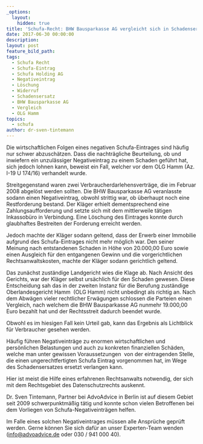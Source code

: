 ```yaml
---
_options:
  layout:
    hidden: true
title: 'Schufa-Recht: BHW Bausparkasse AG vergleicht sich in Schadensersatzprozess nach Negativeintrag'
date: 2017-06-30 00:00:00
description:
layout: post
feature_bild_path:
tags:
  - Schufa Recht
  - Schufa-Eintrag
  - Schufa Holding AG
  - Negativeintrag
  - Löschung
  - Widerruf
  - Schadensersatz
  - BHW Bausparkasse AG
  - Vergleich
  - OLG Hamm
topics:
  - schufa
author: dr-sven-tintemann
---
```



Die wirtschaftlichen Folgen eines negativen Schufa-Eintrages sind h&auml;ufig nur schwer abzusch&auml;tzen. Dass die nachtr&auml;gliche Beurteilung, ob und inwiefern ein unzul&auml;ssiger Negativeintrag zu einem Schaden gef&uuml;hrt hat, sich jedoch lohnen kann, beweist ein Fall, welcher vor dem OLG Hamm (Az. I-19 U 174/16) verhandelt wurde.

Streitgegenstand waren zwei Verbraucherdarlehensvertr&auml;ge, die im Februar 2008 abgel&ouml;st werden sollten. Die BHW Bausparkasse AG veranlasste sodann einen Negativeintrag, obwohl strittig war, ob &uuml;berhaupt noch eine Restforderung bestand. Der Kl&auml;ger erhielt dementsprechend eine Zahlungsaufforderung und setzte sich mit dem mittlerweile t&auml;tigen Inkassob&uuml;ro in Verbindung. Eine L&ouml;schung des Eintrages konnte durch glaubhaftes Bestreiten der Forderung erreicht werden.

Jedoch machte der Kl&auml;ger sodann geltend, dass der Erwerb einer Immobilie aufgrund des Schufa-Eintrages nicht mehr m&ouml;glich war. Den seiner Meinung nach entstandenen Schaden in H&ouml;he von 20.000,00 Euro sowie einen Ausgleich f&uuml;r den entgangenen Gewinn und die vorgerichtlichen Rechtsanwaltskosten, machte der Kl&auml;ger sodann gerichtlich geltend.

Das zun&auml;chst zust&auml;ndige Landgericht wies die Klage ab. Nach Ansicht des Gerichts, war der Kl&auml;ger selbst urs&auml;chlich f&uuml;r den Schaden gewesen. Diese Entscheidung sah das in der zweiten Instanz f&uuml;r die Berufung zust&auml;ndige Oberlandesgericht Hamm&nbsp; (OLG Hamm) nicht unbedingt als richtig an. Nach dem Abw&auml;gen vieler rechtlicher Erw&auml;gungen schlossen die Parteien einen Vergleich, nach welchem die BHW Bausparkasse AG nunmehr 19.000,00 Euro bezahlt hat und der Rechtsstreit dadurch beendet wurde.

Obwohl es im hiesigen Fall kein Urteil gab, kann das Ergebnis als Lichtblick f&uuml;r Verbraucher gesehen werden.

H&auml;ufig f&uuml;hren Negativeintr&auml;ge zu enormen wirtschaftlichen und pers&ouml;nlichen Belastungen und auch zu konkreten finanziellen Sch&auml;den, welche man unter gewissen Voraussetzungen&nbsp; von der eintragenden Stelle, die einen ungerechtfertigten Schufa Eintrag vorgenommen hat, im Wege des Schadensersatzes ersetzt verlangen kann.

Hier ist meist die Hilfe eines erfahrenen Rechtsanwalts notwendig, der sich mit dem Rechtsgebiet des Datenschutzrechts auskennt.

Dr. Sven Tintemann, Partner bei AdvoAdvice in Berlin ist auf diesem Gebiet seit 2009 schwerpunktm&auml;&szlig;ig t&auml;tig und konnte schon vielen Betroffenen bei dem Vorliegen von Schufa-Negativeintr&auml;gen helfen.

Im Falle eines solchen Negativeintrages m&uuml;ssen alle Anspr&uuml;che gepr&uuml;ft werden. Gerne k&ouml;nnen Sie sich daf&uuml;r an unser Experten-Team wenden ([info@advoadvice.de](mailto:info@advoadvice.de) oder 030 / 941 000 40).
